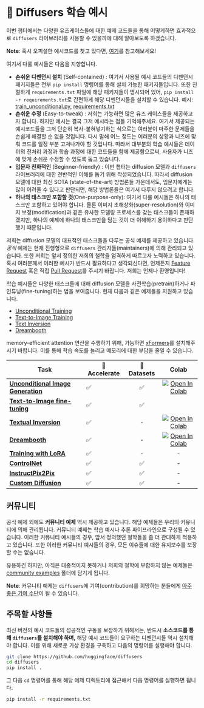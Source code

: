 <!--Copyright 2024 The HuggingFace Team. All rights reserved.

Licensed under the Apache License, Version 2.0 (the "License"); you may not use this file except in compliance with
the License. You may obtain a copy of the License at

http://www.apache.org/licenses/LICENSE-2.0

Unless required by applicable law or agreed to in writing, software distributed under the License is distributed on
an "AS IS" BASIS, WITHOUT WARRANTIES OR CONDITIONS OF ANY KIND, either express or implied. See the License for the
specific language governing permissions and limitations under the License.
-->

# 🧨 Diffusers 학습 예시

이번 챕터에서는 다양한 유즈케이스들에 대한 예제 코드들을 통해 어떻게하면 효과적으로 `diffusers` 라이브러리를 사용할 수 있을까에 대해 알아보도록 하겠습니다.

**Note**: 혹시 오피셜한 예시코드를 찾고 있다면, [여기](https://github.com/huggingface/diffusers/tree/main/src/diffusers/pipelines)를 참고해보세요!

여기서 다룰 예시들은 다음을 지향합니다.

- **손쉬운 디펜던시 설치** (Self-contained) : 여기서 사용될 예시 코드들의 디펜던시 패키지들은 전부 `pip install` 명령어를 통해 설치 가능한 패키지들입니다. 또한 친절하게 `requirements.txt` 파일에 해당 패키지들이 명시되어 있어, `pip install -r requirements.txt`로 간편하게 해당 디펜던시들을 설치할 수 있습니다. 예시: [train_unconditional.py](https://github.com/huggingface/diffusers/blob/main/examples/unconditional_image_generation/train_unconditional.py), [requirements.txt](https://github.com/huggingface/diffusers/blob/main/examples/unconditional_image_generation/requirements.txt)
- **손쉬운 수정** (Easy-to-tweak) : 저희는 가능하면 많은 유즈 케이스들을 제공하고자 합니다. 하지만 예시는 결국 그저 예시라는 점들 기억해주세요. 여기서 제공되는 예시코드들을 그저 단순히 복사-붙혀넣기하는 식으로는 여러분이 마주한 문제들을 손쉽게 해결할 순 없을 것입니다. 다시 말해 어느 정도는 여러분의 상황과 니즈에 맞춰 코드를 일정 부분 고쳐나가야 할 것입니다. 따라서 대부분의 학습 예시들은 데이터의 전처리 과정과 학습 과정에 대한 코드들을 함께 제공함으로써, 사용자가 니즈에 맞게 손쉬운 수정할 수 있도록 돕고 있습니다.
- **입문자 친화적인** (Beginner-friendly) : 이번 챕터는 diffusion 모델과 `diffusers` 라이브러리에 대한 전반적인 이해를 돕기 위해 작성되었습니다. 따라서 diffusion 모델에 대한 최신 SOTA (state-of-the-art) 방법론들 가운데서도, 입문자에게는 많이 어려울 수 있다고 판단되면, 해당 방법론들은 여기서 다루지 않으려고 합니다.
- **하나의 태스크만 포함할 것**(One-purpose-only): 여기서 다룰 예시들은 하나의 태스크만 포함하고 있어야 합니다. 물론 이미지 초해상화(super-resolution)와 이미지 보정(modification)과 같은 유사한 모델링 프로세스를 갖는 태스크들이 존재하겠지만, 하나의 예제에 하나의 태스크만을 담는 것이 더 이해하기 용이하다고 판단했기 때문입니다.



저희는 diffusion 모델의 대표적인 태스크들을 다루는 공식 예제를 제공하고 있습니다. *공식* 예제는 현재 진행형으로 `diffusers` 관리자들(maintainers)에 의해 관리되고 있습니다. 또한 저희는 앞서 정의한 저희의 철학을 엄격하게 따르고자 노력하고 있습니다. 혹시 여러분께서 이러한 예시가 반드시 필요하다고 생각되신다면, 언제든지 [Feature Request](https://github.com/huggingface/diffusers/issues/new?assignees=&labels=&template=feature_request.md&title=) 혹은 직접 [Pull Request](https://github.com/huggingface/diffusers/compare)를 주시기 바랍니다. 저희는 언제나 환영입니다!

학습 예시들은 다양한 태스크들에 대해 diffusion 모델을 사전학습(pretrain)하거나 파인튜닝(fine-tuning)하는 법을 보여줍니다. 현재 다음과 같은 예제들을 지원하고 있습니다.

- [Unconditional Training](./unconditional_training)
- [Text-to-Image Training](./text2image)
- [Text Inversion](./text_inversion)
- [Dreambooth](./dreambooth)

memory-efficient attention 연산을 수행하기 위해, 가능하면 [xFormers](../optimization/xformers)를 설치해주시기 바랍니다. 이를 통해 학습 속도를 늘리고 메모리에 대한 부담을 줄일 수 있습니다.

| Task | 🤗 Accelerate | 🤗 Datasets | Colab
|---|---|:---:|:---:|
| [**Unconditional Image Generation**](./unconditional_training) | ✅ | ✅ | [![Open In Colab](https://colab.research.google.com/assets/colab-badge.svg)](https://colab.research.google.com/github/huggingface/notebooks/blob/main/diffusers/training_example.ipynb)
| [**Text-to-Image fine-tuning**](./text2image) | ✅ | ✅ |
| [**Textual Inversion**](./text_inversion) | ✅ | - | [![Open In Colab](https://colab.research.google.com/assets/colab-badge.svg)](https://colab.research.google.com/github/huggingface/notebooks/blob/main/diffusers/sd_textual_inversion_training.ipynb)
| [**Dreambooth**](./dreambooth) | ✅ | - | [![Open In Colab](https://colab.research.google.com/assets/colab-badge.svg)](https://colab.research.google.com/github/huggingface/notebooks/blob/main/diffusers/sd_dreambooth_training.ipynb)
| [**Training with LoRA**](./lora) | ✅ | - | - |
| [**ControlNet**](./controlnet) | ✅ | ✅ | - |
| [**InstructPix2Pix**](./instructpix2pix) | ✅ | ✅ | - |
| [**Custom Diffusion**](./custom_diffusion) | ✅ | ✅ | - |


## 커뮤니티

공식 예제 외에도 **커뮤니티 예제** 역시 제공하고 있습니다. 해당 예제들은 우리의 커뮤니티에 의해 관리됩니다. 커뮤니티 예쩨는 학습 예시나 추론 파이프라인으로 구성될 수 있습니다. 이러한 커뮤니티 예시들의 경우,  앞서 정의했던 철학들을 좀 더 관대하게 적용하고 있습니다. 또한 이러한 커뮤니티 예시들의 경우, 모든 이슈들에 대한 유지보수를 보장할 수는 없습니다.

유용하긴 하지만, 아직은 대중적이지 못하거나 저희의 철학에 부합하지 않는 예제들은 [community examples](https://github.com/huggingface/diffusers/tree/main/examples/community) 폴더에 담기게 됩니다.

**Note**: 커뮤니티 예제는 `diffusers`에 기여(contribution)를 희망하는 분들에게 [아주 좋은 기여 수단](https://github.com/huggingface/diffusers/issues?q=is%3Aopen+is%3Aissue+label%3A%22good+first+issue%22)이 될 수 있습니다.

## 주목할 사항들

최신 버전의 예시 코드들의 성공적인 구동을 보장하기 위해서는, 반드시 **소스코드를 통해 `diffusers`를 설치해야 하며,** 해당 예시 코드들이 요구하는 디펜던시들 역시 설치해야 합니다. 이를 위해 새로운 가상 환경을 구축하고 다음의 명령어를 실행해야 합니다.

```bash
git clone https://github.com/huggingface/diffusers
cd diffusers
pip install .
```

그 다음 `cd` 명령어를 통해 해당 예제 디렉토리에 접근해서 다음 명령어를 실행하면 됩니다.

```bash
pip install -r requirements.txt
```